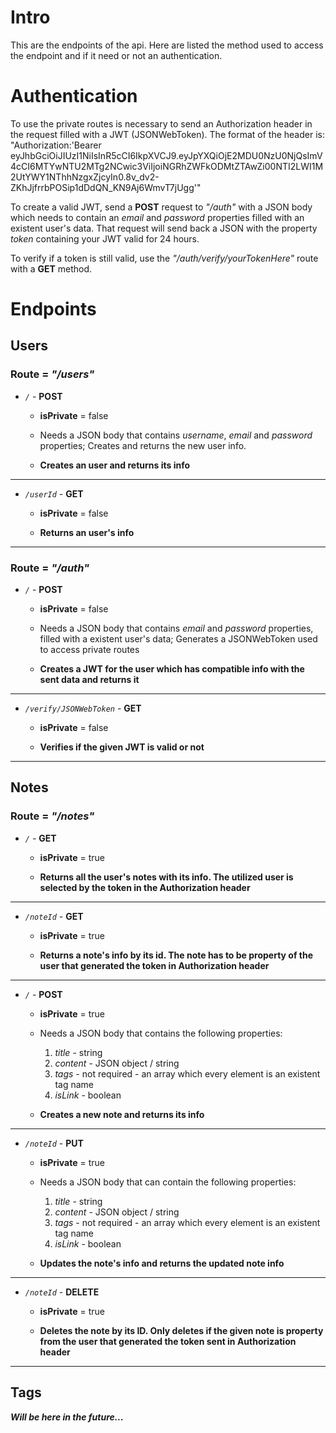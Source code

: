 # Intro

This are the endpoints of the api. Here are listed the method used to access
the endpoint and if it need or not an authentication.

# Authentication

To use the private routes is necessary to send an Authorization header in the request filled with a JWT (JSONWebToken). The format of the header is: "Authorization:'Bearer eyJhbGciOiJIUzI1NiIsInR5cCI6IkpXVCJ9.eyJpYXQiOjE2MDU0NzU0NjQsImV4cCI6MTYwNTU2MTg2NCwic3ViIjoiNGRhZWFkODMtZTAwZi00NTI2LWI1M2UtYWY1NThhNzgxZjcyIn0.8v_dv2-ZKhJjfrrbPOSip1dDdQN_KN9Aj6WmvT7jUgg'"

To create a valid JWT, send a **POST** request to _"/auth"_ with a JSON body which needs to contain
an _email_ and _password_ properties filled with an existent user's data. That request will send back a JSON
with the property _token_ containing your JWT valid for 24 hours.

To verify if a token is still valid, use the _"/auth/verify/yourTokenHere"_ route with a **GET** method.

# Endpoints

## Users

### Route = _"/users"_

-   _`/`_ - **POST**

    -   **isPrivate** = false

    -   Needs a JSON body that contains _username_, _email_ and _password_ properties;
        Creates and returns the new user info.

    -   **Creates an user and returns its info**

---

-   _`/userId`_ - **GET**

    -   **isPrivate** = false

    -   **Returns an user's info**

---

### Route = _"/auth"_

-   _`/`_ - **POST**

    -   **isPrivate** = false

    -   Needs a JSON body that contains _email_ and _password_ properties, filled with a existent user's data;
        Generates a JSONWebToken used to access private routes

    -   **Creates a JWT for the user which has compatible info with the sent data and returns it**

---

-   _`/verify/JSONWebToken`_ - **GET**

    -   **isPrivate** = false

    -   **Verifies if the given JWT is valid or not**

---

## Notes

### Route = _"/notes"_

-   _`/`_ - **GET**

    -   **isPrivate** = true

    -   **Returns all the user's notes with its info. The utilized user is selected by the token in the Authorization header**

---

-   _`/noteId`_ - **GET**

    -   **isPrivate** = true

    -   **Returns a note's info by its id. The note has to be property of the user that generated the token in Authorization header**

---

-   _`/`_ - **POST**

    -   **isPrivate** = true

    -   Needs a JSON body that contains the following properties:

        1. _title_ - string
        2. _content_ - JSON object / string
        3. _tags_ - not required - an array which every element is an existent tag name
        4. _isLink_ - boolean

    -   **Creates a new note and returns its info**

---

-   _`/noteId`_ - **PUT**

    -   **isPrivate** = true

    -   Needs a JSON body that can contain the following properties:

        1. _title_ - string
        2. _content_ - JSON object / string
        3. _tags_ - not required - an array which every element is an existent tag name
        4. _isLink_ - boolean

    -   **Updates the note's info and returns the updated note info**

---

-   _`/noteId`_ - **DELETE**

    -   **isPrivate** = true

    -   **Deletes the note by its ID. Only deletes if the given note is property from the user that generated the token sent in Authorization header**

---

## Tags

**_Will be here in the future..._**
